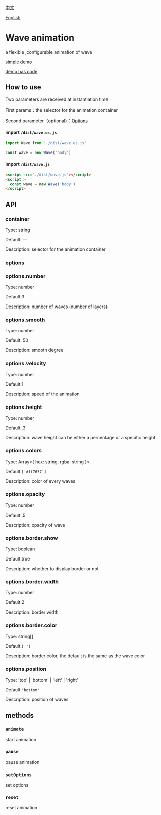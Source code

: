 <a href="https://github.com/QiShaoXuan/wavejs/blob/master/README.md">中文</a>

<a href="https://github.com/QiShaoXuan/wavejs/blob/master/README_en.md">English</a>

# Wave animation

a flexible ,configurable animation of wave

<a href="https://qishaoxuan.github.io/wavejs/">simple demo</a>

<a href="https://qishaoxuan.github.io/css_tricks/notCSS/wave.html">demo has code</a>

## How to use

Two parameters are received at instantiation time

First params：the selector for the animation container

Second parameter（optional）：[Options](#Options)

#### import `/dist/wave.es.js`
```js
import Wave from './dist/wave.es.js'
  
const wave = new Wave('body')
```
#### import `/dist/wave.js`
```html
<script src="./dist/wave.js"></script>
<script >
  const wave = new Wave('body')
</script>
```

## API

### container
Type: string

Default: --

Description: selector for the animation container

### options
### options.number 
Type: number

Default:3

Description: number of waves (number of layers)
### options.smooth 
Type: number

Default: 50

Description: smooth degree

### options.velocity  
Type: number

Default:1

Description: speed of the animation
### options.height 
Type: number

Default:.3

Description: wave height can be either a percentage or a specific height
### options.colors
Type: Array<{ hex: string, rgba: string }> 

Default:`['#ff7657']`

Description: color of every waves
### options.opacity 
Type: number 

Default:.5

Description: opacity of wave
### options.border.show
Type: boolean

Default:true

Description: whether to display border or not
### options.border.width
Type: number

Default:2

Description: border width
### options.border.color
Type: string[] 

Default:`['']`

Description: border color, the default is the same as the wave color
### options.position
Type: 'top' | 'bottom' | 'left' | 'right' 

Default:`"bottom"`

Description: position of waves

## methods

### `animate`
start animation
### `pause`
pause animation
### `setOptions`
set options
### `reset`
reset animation


